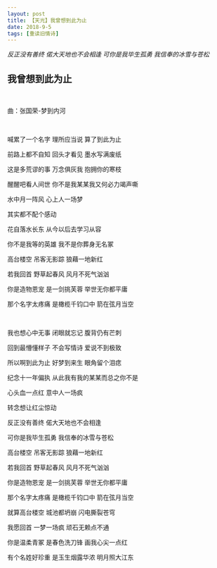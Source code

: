 ```yaml
---
layout: post
title: 【天光】我曾想到此为止
date: 2018-9-5
tags: [重读旧情诗]
---
```


*反正没有善终 偌大天地也不会相逢 可你是我毕生孤勇 我信奉的冰雪与苍松*

## 我曾想到此为止

<br>

曲：张国荣-梦到内河

<br>

喊累了一个名字 理所应当说 算了到此为止

前路上都不自知 回头才看见 墨水写满废纸

这是多荒谬的事 万念俱灰我 抱拥你的寒枝

醒醒吧看人间世 你不是我某某我又何必力竭声嘶

水中月一阵风 心上人一场梦

其实都不配个感动

花自落水长东 从今以后去学习从容

你不是我等的英雄 我不是你葬身无名冢

高台楼空 吊客无影踪 狼藉一地新红

若我回首 野草起春风 风月不死气汹汹

你是造物恩宠 是一剑挑芙蓉 举世无你都平庸

那个名字太疼痛 是橄榄千钧口中 箭在弦月当空 

<br>

我也想心中无事 闭眼就忘记 腹背仍有芒刺

回到最懵懂样子 不会写情诗 爱说不到极致

所以啊到此为止 好梦到来生 眼角留个泪痣

纪念十一年偏执 从此我有我的某某而总之你不是

心头血一点红 意中人一场疯

转念想让红尘惊动

反正没有善终 偌大天地也不会相逢

可你是我毕生孤勇 我信奉的冰雪与苍松

高台楼空 吊客无影踪 狼藉一地新红

若我回首 野草起春风 风月不死气汹汹

你是造物恩宠 是一剑挑芙蓉 举世无你都平庸

那个名字太疼痛 是橄榄千钧口中 箭在弦月当空 

就算高台楼空 城池都坍崩 闪电撕裂苍穹

我愿回首 一梦一场疯 顽石无赖点不通

你是温柔青冢 是春色洗刀锋 画我心尖一点红

有个名姓好珍重 是玉生烟露华浓 明月照大江东

<br>
<br>
